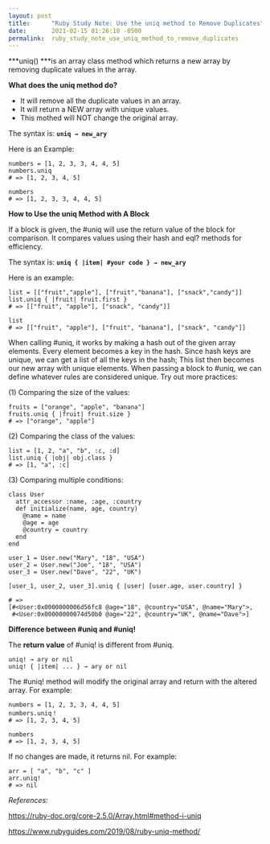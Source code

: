 ```yaml
---
layout: post
title:      "Ruby Study Note: Use the uniq method to Remove Duplicates"
date:       2021-02-15 01:26:18 -0500
permalink:  ruby_study_note_use_uniq_method_to_remove_duplicates
---
```



***uniq() ***is an array class method which returns a new array by removing duplicate values in the array.

**What does the uniq method do?**
* It will remove all the duplicate values in an array.
* It will return a NEW array with unique values. 
* This mothed will NOT change the original array.

The syntax is: **`uniq → new_ary`**

Here is an Example:

```
numbers = [1, 2, 3, 3, 4, 4, 5]
numbers.uniq
# => [1, 2, 3, 4, 5]

numbers
# => [1, 2, 3, 3, 4, 4, 5]
```


**How to Use the uniq Method with A Block**

If a block is given, the #uniq will use the return value of the block for comparison. It compares values using their hash and eql? methods for efficiency. 

The syntax is: **`uniq { |item| #your code } → new_ary`**

Here is an example:

```
list = [["fruit","apple"], ["fruit","banana"], ["snack","candy"]]
list.uniq { |fruit| fruit.first } 
# => [["fruit", "apple"], ["snack", "candy"]]

list
# => [["fruit", "apple"], ["fruit", "banana"], ["snack", "candy"]]
```


When calling #uniq, it works by making a hash out of the given array elements. Every element becomes a key in the hash. Since hash keys are unique, we can get a list of all the keys in the hash; This list then becomes our new array with unique elements. When passing a block to #uniq, we can define whatever rules are considered unique.  Try out more practices:  

(1) Comparing the size of the values:
```
fruits = ["orange", "apple", "banana"]
fruits.uniq { |fruit| fruit.size }
# => ["orange", "apple"]
```



(2) Comparing the class of the values:

```
list = [1, 2, "a", "b", :c, :d]
list.uniq { |obj| obj.class }
# => [1, "a", :c]
```


(3) Comparing multiple conditions: 

```
class User
  attr_accessor :name, :age, :country  
  def initialize(name, age, country)
    @name = name 
    @age = age
    @country = country 
  end
end

user_1 = User.new("Mary", "18", "USA")
user_2 = User.new("Joe", "18", "USA")  
user_3 = User.new("Dave", "22", "UK")

[user_1, user_2, user_3].uniq { |user| [user.age, user.country] }  

# => 
[#<User:0x0000000006d56fc8 @age="18", @country="USA", @name="Mary">,
 #<User:0x00000000074d50b0 @age="22", @country="UK", @name="Dave">] 
```



**Difference between #uniq and #uniq!**

The **return value** of #uniq! is different from #uniq. 

```
uniq! → ary or nil
uniq! { |item| ... } → ary or nil
```

The #uniq! method will modify the original array and return with the altered array. For example:

```
numbers = [1, 2, 3, 3, 4, 4, 5]
numbers.uniq！
# => [1, 2, 3, 4, 5]

numbers
# => [1, 2, 3, 4, 5]
```


If no changes are made, it returns nil. For example:
```
arr = [ "a", "b", "c" ]
arr.uniq!   
# => nil
```






*References:*

https://ruby-doc.org/core-2.5.0/Array.html#method-i-uniq

https://www.rubyguides.com/2019/08/ruby-uniq-method/

